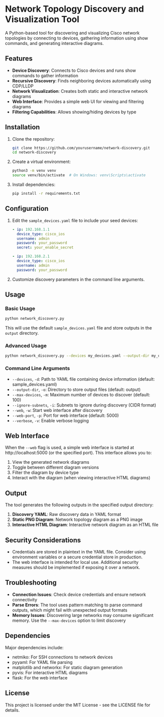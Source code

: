 # Network Topology Discovery and Visualization Tool

A Python-based tool for discovering and visualizing Cisco network topologies by connecting to devices, gathering information using show commands, and generating interactive diagrams.

## Features

- **Device Discovery**: Connects to Cisco devices and runs show commands to gather information
- **Recursive Discovery**: Finds neighboring devices automatically using CDP/LLDP
- **Network Visualization**: Creates both static and interactive network diagrams
- **Web Interface**: Provides a simple web UI for viewing and filtering diagrams
- **Filtering Capabilities**: Allows showing/hiding devices by type

## Installation

1. Clone the repository:
   ```bash
   git clone https://github.com/yourusername/network-discovery.git
   cd network-discovery
   ```

2. Create a virtual environment:
   ```bash
   python3 -m venv venv
   source venv/bin/activate  # On Windows: venv\Scripts\activate
   ```

3. Install dependencies:
   ```bash
   pip install -r requirements.txt
   ```

## Configuration

1. Edit the `sample_devices.yaml` file to include your seed devices:
   ```yaml
   - ip: 192.168.1.1
     device_type: cisco_ios
     username: admin
     password: your_password
     secret: your_enable_secret
   
   - ip: 192.168.2.1
     device_type: cisco_ios
     username: admin
     password: your_password
   ```

2. Customize discovery parameters in the command line arguments.

## Usage

### Basic Usage

```bash
python network_discovery.py
```

This will use the default `sample_devices.yaml` file and store outputs in the `output` directory.

### Advanced Usage

```bash
python network_discovery.py --devices my_devices.yaml --output-dir my_outputs --max-devices 50 --ignore-subnets 10.0.0.0/8 172.16.0.0/12 --web
```

### Command Line Arguments

- `--devices`, `-d`: Path to YAML file containing device information (default: sample_devices.yaml)
- `--output-dir`, `-o`: Directory to store output files (default: output)
- `--max-devices`, `-m`: Maximum number of devices to discover (default: 100)
- `--ignore-subnets`, `-i`: Subnets to ignore during discovery (CIDR format)
- `--web`, `-w`: Start web interface after discovery
- `--web-port`, `-p`: Port for web interface (default: 5000)
- `--verbose`, `-v`: Enable verbose logging

## Web Interface

When the `--web` flag is used, a simple web interface is started at http://localhost:5000 (or the specified port). This interface allows you to:

1. View the generated network diagrams
2. Toggle between different diagram versions
3. Filter the diagram by device type
4. Interact with the diagram (when viewing interactive HTML diagrams)

## Output

The tool generates the following outputs in the specified output directory:

1. **Discovery YAML**: Raw discovery data in YAML format
2. **Static PNG Diagram**: Network topology diagram as a PNG image
3. **Interactive HTML Diagram**: Interactive network diagram as an HTML file

## Security Considerations

- Credentials are stored in plaintext in the YAML file. Consider using environment variables or a secure credential store in production.
- The web interface is intended for local use. Additional security measures should be implemented if exposing it over a network.

## Troubleshooting

- **Connection Issues**: Check device credentials and ensure network connectivity
- **Parse Errors**: The tool uses pattern matching to parse command outputs, which might fail with unexpected output formats
- **Memory Issues**: Discovering large networks may consume significant memory. Use the `--max-devices` option to limit discovery

## Dependencies

Major dependencies include:
- netmiko: For SSH connections to network devices
- pyyaml: For YAML file parsing
- matplotlib and networkx: For static diagram generation
- pyvis: For interactive HTML diagrams
- flask: For the web interface

## License

This project is licensed under the MIT License - see the LICENSE file for details.